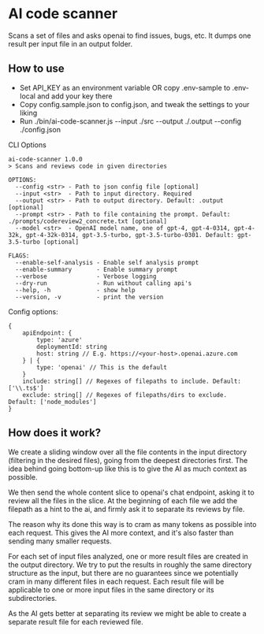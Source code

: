 # AI code scanner

Scans a set of files and asks openai to find issues, bugs, etc.
It dumps one result per input file in an output folder.

## How to use

- Set API_KEY as an environment variable OR copy .env-sample to .env-local and add your key there
- Copy config.sample.json to config.json, and tweak the settings to your liking
- Run ./bin/ai-code-scanner.js --input ./src --output ./.output --config ./config.json

CLI Options

````
ai-code-scanner 1.0.0
> Scans and reviews code in given directories

OPTIONS:
  --config <str> - Path to json config file [optional]
  --input <str>  - Path to input directory. Required
  --output <str> - Path to output directory. Default: .output [optional]
  --prompt <str> - Path to file containing the prompt. Default: ./prompts/codereview2_concrete.txt [optional]
  --model <str>  - OpenAI model name, one of gpt-4, gpt-4-0314, gpt-4-32k, gpt-4-32k-0314, gpt-3.5-turbo, gpt-3.5-turbo-0301. Default: gpt-3.5-turbo [optional]

FLAGS:
  --enable-self-analysis - Enable self analysis prompt
  --enable-summary       - Enable summary prompt
  --verbose              - Verbose logging
  --dry-run              - Run without calling api's
  --help, -h             - show help
  --version, -v          - print the version

````

Config options:

````
{
    apiEndpoint: {
        type: 'azure'
        deploymentId: string
        host: string // E.g. https://<your-host>.openai.azure.com
    } | {
        type: 'openai' // This is the default
    }
    include: string[] // Regexes of filepaths to include. Default: ['\\.ts$']
    exclude: string[] // Regexes of filepaths/dirs to exclude. Default: ['node_modules']
}
````

## How does it work?

We create a sliding window over all the file contents in the input directory (filtering in the desired files),
going from the deepest directories first. The idea behind going bottom-up like this is to give the AI as much context as possible. 

We then send the whole content slice to openai's chat endpoint,
asking it to review all the files in the slice. At the beginning of each file we add the filepath as a hint to the ai,
and firmly ask it to separate its reviews by file.

The reason why its done this way is to cram as many tokens as possible into each request.
This gives the AI more context, and it's also faster than sending many smaller requests.

For each set of input files analyzed, one or more result files are created in the output directory.
We try to put the results in roughly the same directory structure as the input,
but there are no guarantees since we potentially cram in many different files in each request.
Each result file will be applicable to one or more input files in the same directory or its subdirectories.

As the AI gets better at separating its review we might be able to create a separate result file for each reviewed file. 
